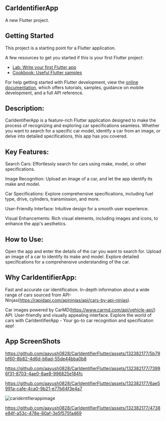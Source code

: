 ## CarIdentifierApp

A new Flutter project.

## Getting Started

This project is a starting point for a Flutter application.

A few resources to get you started if this is your first Flutter project:

- [Lab: Write your first Flutter app](https://docs.flutter.dev/get-started/codelab)
- [Cookbook: Useful Flutter samples](https://docs.flutter.dev/cookbook)

For help getting started with Flutter development, view the
[online documentation](https://docs.flutter.dev/), which offers tutorials,
samples, guidance on mobile development, and a full API reference.

## Description:

CarIdentifierApp is a feature-rich Flutter application designed to make the process of recognizing and exploring car specifications seamless. Whether you want to search for a specific car model, identify a car from an image, or delve into detailed specifications, this app has you covered.

## Key Features:

Search Cars: Effortlessly search for cars using make, model, or other specifications.

Image Recognition: Upload an image of a car, and let the app identify its make and model.

Car Specifications: Explore comprehensive specifications, including fuel type, drive, cylinders, transmission, and more.

User-Friendly Interface: Intuitive design for a smooth user experience.

Visual Enhancements: Rich visual elements, including images and icons, to enhance the app's aesthetics.

## How to Use:

Open the app and enter the details of the car you want to search for.
Upload an image of a car to identify its make and model.
Explore detailed specifications for a comprehensive understanding of the car.


## Why CarIdentifierApp:

Fast and accurate car identification.
In-depth information about a wide range of cars sourced from API-Ninjas(https://rapidapi.com/apininjas/api/cars-by-api-ninjas).

Car images powered by CarMD(https://www.carmd.com/api/vehicle-api/) API.
User-friendly and visually appealing interface.
Explore the world of cars with CarIdentifierApp - Your go-to car recognition and specification app!

## App ScreenShots

https://github.com/aayush0828/CarIdentifierFlutter/assets/132382177/5b79bf60-8b82-4d6d-b6ad-55de44bba0b8



https://github.com/aayush0828/CarIdentifierFlutter/assets/132382177/73996f31-8703-4ae0-8ae8-996825e184fc



https://github.com/aayush0828/CarIdentifierFlutter/assets/132382177/6ae5991a-cafe-4ca0-9b21-e77b64f3e4a7

![caridentifierappimage](https://github.com/aayush0828/CarIdentifierFlutter/assets/132382177/6574559b-eac1-48a8-bc88-bb527e032e6d)


https://github.com/aayush0828/CarIdentifierFlutter/assets/132382177/4738e84f-a53c-478e-80af-3e5f575fa469




